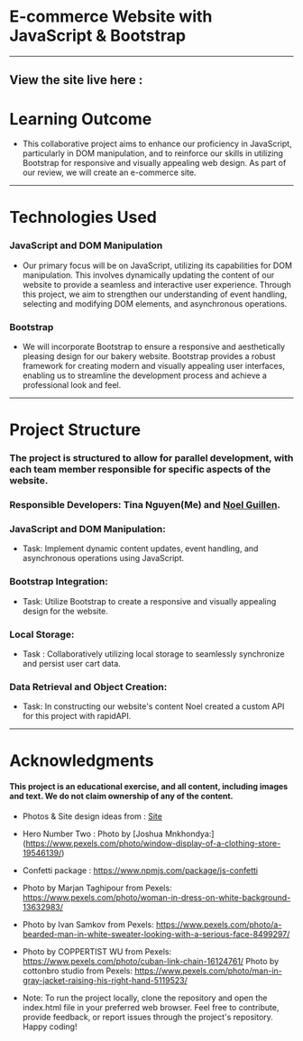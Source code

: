 # E-commerce Website with JavaScript & Bootstrap
--- 
## View the site live here : 

# Learning Outcome 
* This collaborative project aims to enhance our proficiency in JavaScript, particularly in DOM manipulation, and to reinforce our skills in utilizing Bootstrap for responsive and visually appealing web design. As part of our review, we will create an e-commerce site. 
--- 
# Technologies Used
### JavaScript and DOM Manipulation
* Our primary focus will be on JavaScript, utilizing its capabilities for DOM manipulation. This involves dynamically updating the content of our website to provide a seamless and interactive user experience. Through this project, we aim to strengthen our understanding of event handling, selecting and modifying DOM elements, and asynchronous operations.

### Bootstrap
* We will incorporate Bootstrap to ensure a responsive and aesthetically pleasing design for our bakery website. Bootstrap provides a robust framework for creating modern and visually appealing user interfaces, enabling us to streamline the development process and achieve a professional look and feel.

--- 
# Project Structure
### The project is structured to allow for parallel development, with each team member responsible for specific aspects of the website. 
### Responsible Developers: Tina Nguyen(Me) and [Noel Guillen](https://github.com/1uckyswish).
### JavaScript and DOM Manipulation:
* Task: Implement dynamic content updates, event handling, and asynchronous operations using JavaScript.

### Bootstrap Integration:
* Task: Utilize Bootstrap to create a responsive and visually appealing design for the website.

### Local Storage:
* Task : Collaboratively utilizing local storage to seamlessly synchronize and persist user cart data. 


### Data Retrieval and Object Creation:
* Task: In constructing our website's content Noel created a custom API for this project with rapidAPI. 

---
# Acknowledgments
#### This project is an educational exercise, and all content, including images and text. We do not claim ownership of any of the content. 

* Photos & Site design ideas from : [Site](https://demo.templatesjungle.com/vaso/index.html)
* Hero Number Two : Photo by [Joshua Mnkhondya:] (https://www.pexels.com/photo/window-display-of-a-clothing-store-19546139/)
* Confetti package :  https://www.npmjs.com/package/js-confetti
* Photo by Marjan Taghipour from Pexels: https://www.pexels.com/photo/woman-in-dress-on-white-background-13632983/
* Photo by Ivan Samkov from Pexels: https://www.pexels.com/photo/a-bearded-man-in-white-sweater-looking-with-a-serious-face-8499297/
* Photo by COPPERTIST WU from Pexels: https://www.pexels.com/photo/cuban-link-chain-16124761/
Photo by cottonbro studio from Pexels: https://www.pexels.com/photo/man-in-gray-jacket-raising-his-right-hand-5119523/

* Note: To run the project locally, clone the repository and open the index.html file in your preferred web browser. Feel free to contribute, provide feedback, or report issues through the project's repository. Happy coding!
